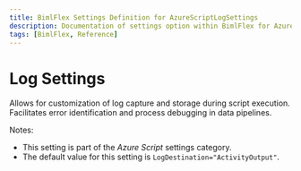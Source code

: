 ```yaml
---
title: BimlFlex Settings Definition for AzureScriptLogSettings
description: Documentation of settings option within BimlFlex for AzureScriptLogSettings
tags: [BimlFlex, Reference]
---
```


# Log Settings

Allows for customization of log capture and storage during script execution. Facilitates error identification and process debugging in data pipelines.

Notes:

* This setting is part of the *Azure Script* settings category.
* The default value for this setting is `LogDestination="ActivityOutput"`.
